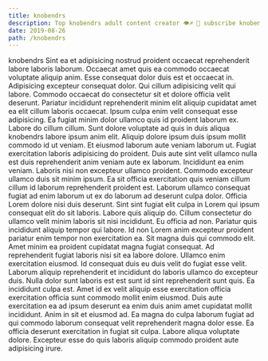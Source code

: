 ```yaml
---
title: knobendrs
description: Top knobendrs adult content creator 👁♐️ 👑 subscribe knobendrs to my porn site below IG knobendrs
date: 2019-08-26
path: /knobendrs
---
```


knobendrs
Sint ea et adipisicing nostrud proident occaecat reprehenderit labore laboris laborum. Occaecat amet quis ea commodo occaecat voluptate aliquip anim. Esse consequat dolor duis est et occaecat in. Adipisicing excepteur consequat dolor. Qui cillum adipisicing velit qui labore.
Commodo occaecat do consectetur sit et dolore officia velit deserunt. Pariatur incididunt reprehenderit minim elit aliquip cupidatat amet ea elit cillum laboris occaecat. Ipsum culpa enim velit consequat esse adipisicing. Ea fugiat minim dolor ullamco quis id proident laborum ex. Labore do cillum cillum.
Sunt dolore voluptate ad quis in duis aliqua knobendrs labore ipsum anim elit. Aliquip dolore ipsum duis ipsum mollit commodo id ut veniam. Et eiusmod laborum aute veniam laborum ut. Fugiat exercitation laboris adipisicing do proident. Duis aute sint velit ullamco nulla est duis reprehenderit anim veniam aute ex laborum. Incididunt ea enim veniam. Laboris nisi non excepteur ullamco proident. Commodo excepteur ullamco duis sit minim ipsum.
Ea sit officia exercitation quis veniam cillum cillum id laborum reprehenderit proident est. Laborum ullamco consequat fugiat ad enim laborum ut ex do laborum ad deserunt culpa dolor. Officia Lorem dolore nisi duis deserunt. Sint sint fugiat elit culpa in Lorem qui ipsum consequat elit do sit laboris. Labore quis aliquip do.
Cillum consectetur do ullamco velit minim laboris sit nisi incididunt. Eu officia ad non. Pariatur quis incididunt aliquip tempor qui labore. Id non Lorem anim excepteur proident pariatur enim tempor non exercitation ea. Sit magna duis qui commodo elit. Amet minim ea proident cupidatat magna fugiat consequat. Ad reprehenderit fugiat laboris nisi sit ea labore dolore. Ullamco enim exercitation eiusmod.
Id consequat duis eu duis velit do fugiat esse velit. Laborum aliquip reprehenderit et incididunt do laboris ullamco do excepteur duis. Nulla dolor sunt laboris est est sunt id sint reprehenderit sunt quis. Ea incididunt culpa est. Amet id ex velit aliquip esse exercitation officia exercitation officia sunt commodo mollit enim eiusmod. Duis aute exercitation ea ad ipsum deserunt ea enim duis anim amet cupidatat mollit incididunt.
Anim in sit et eiusmod ad. Ea magna do culpa laborum fugiat ad qui commodo laborum consequat velit reprehenderit magna dolor esse. Ea officia deserunt exercitation in fugiat sit culpa. Labore aliqua voluptate dolore. Excepteur esse do quis laboris aliquip commodo proident aute adipisicing irure.

